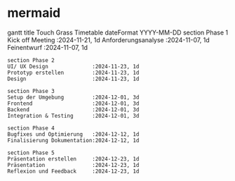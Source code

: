 # mermaid
gantt
    title Touch Grass Timetable
    dateFormat  YYYY-MM-DD
    section Phase 1
    Kick off Meeting           :2024-11-21, 1d
    Anforderungsanalyse        :2024-11-07, 1d
    Feinentwurf                :2024-11-07, 1d

    section Phase 2
    UI/ UX Design              :2024-11-23, 1d
    Prototyp erstellen         :2024-11-23, 1d
    Design                     :2024-11-23, 1d

    section Phase 3
    Setup der Umgebung         :2024-12-01, 3d
    Frontend                   :2024-12-01, 3d
    Backend                    :2024-12-01, 3d
    Integration & Testing      :2024-12-01, 3d

    section Phase 4
    Bugfixes und Optimierung   :2024-12-12, 1d
    Finalisierung Dokumentation:2024-12-12, 1d

    section Phase 5
    Präsentation erstellen     :2024-12-23, 1d
    Präsentation               :2024-12-23, 1d
    Reflexion und Feedback     :2024-12-23, 1d
